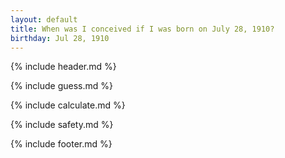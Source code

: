 ```yaml
---
layout: default
title: When was I conceived if I was born on July 28, 1910?
birthday: Jul 28, 1910
---
```


{% include header.md %}

{% include guess.md %}

{% include calculate.md %}

{% include safety.md %}

{% include footer.md %}



